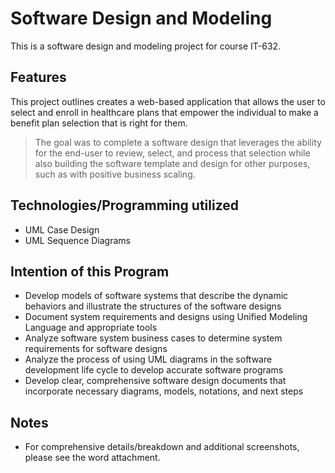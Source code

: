 # Software Design and Modeling
This is a software design and modeling project for course IT-632. 

## Features
This project outlines creates a web-based application that allows the user to select and enroll in healthcare plans that empower the individual to make a benefit plan selection that is right for them. 
> The goal was to complete a software design that leverages the ability for the end-user to review, select, and process that selection while also building the software template and design for other purposes, such as with positive business scaling.

## Technologies/Programming utilized
- UML Case Design
- UML Sequence Diagrams


## Intention of this Program
- Develop models of software systems that describe the dynamic behaviors and illustrate the structures of
the software designs
- Document system requirements and designs using Unified Modeling Language and appropriate tools
- Analyze software system business cases to determine system requirements for software designs
- Analyze the process of using UML diagrams in the software development life cycle to develop accurate
software programs
- Develop clear, comprehensive software design documents that incorporate necessary diagrams, models,
notations, and next steps

## Notes
- For comprehensive details/breakdown and additional screenshots, please see the word attachment.

